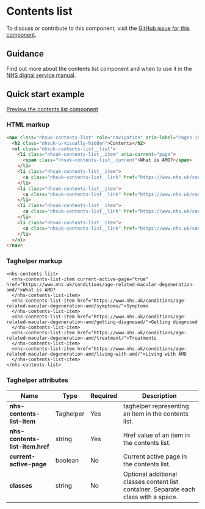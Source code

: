 ﻿# Contents list

To discuss or contribute to this component, visit the [GitHub issue for this component]().

## Guidance

Find out more about the contents list component and when to use it in the [NHS digital service manual](https://beta.nhs.uk/service-manual/styles-components-patterns/contents-list).

## Quick start example

[Preview the contents list component](https://dotnetcorefelpoc.azurewebsites.net/components/content-list)

### HTML markup

```html
<nav class="nhsuk-contents-list" role="navigation" aria-label="Pages in this guide">
  <h2 class="nhsuk-u-visually-hidden">Contents</h2>
  <ol class="nhsuk-contents-list__list">
    <li class="nhsuk-contents-list__item" aria-current="page">
      <span class="nhsuk-contents-list__current">What is AMD?</span>
    </li>
    <li class="nhsuk-contents-list__item">
      <a class="nhsuk-contents-list__link" href="https://www.nhs.uk/conditions/age-related-macular-degeneration-amd/symptoms/">Symptoms</a>
    </li>
    <li class="nhsuk-contents-list__item">
      <a class="nhsuk-contents-list__link" href="https://www.nhs.uk/conditions/age-related-macular-degeneration-amd/getting-diagnosed/">Getting diagnosed</a>
    </li>
    <li class="nhsuk-contents-list__item">
      <a class="nhsuk-contents-list__link" href="https://www.nhs.uk/conditions/age-related-macular-degeneration-amd/treatment/">Treatments</a>
    </li>
    <li class="nhsuk-contents-list__item">
      <a class="nhsuk-contents-list__link" href="https://www.nhs.uk/conditions/age-related-macular-degeneration-amd/living-with-amd/">Living with AMD</a>
    </li>
  </ol>
</nav>
```

### Taghelper markup

```
<nhs-contents-list>
  <nhs-contents-list-item current-active-page="true" href="https://www.nhs.uk/conditions/age-related-macular-degeneration-amd/">What is AMD?
  </nhs-contents-list-item>
  <nhs-contents-list-item href="https://www.nhs.uk/conditions/age-related-macular-degeneration-amd/symptoms/">Symptoms
  </nhs-contents-list-item>
  <nhs-contents-list-item href="https://www.nhs.uk/conditions/age-related-macular-degeneration-amd/getting-diagnosed/">Getting diagnosed
  </nhs-contents-list-item>
  <nhs-contents-list-item href="https://www.nhs.uk/conditions/age-related-macular-degeneration-amd/treatment/">Treatments
  </nhs-contents-list-item>
  <nhs-contents-list-item href="https://www.nhs.uk/conditions/age-related-macular-degeneration-amd/living-with-amd/">Living with AMD
  </nhs-contents-list-item>
</nhs-contents-list>

```

### Taghelper attributes

| Name                    | Type     | Required  | Description  |
| ------------------------|----------|-----------|--------------|
| **nhs-contents-list-item**               | Taghelper    | Yes       | taghelper representing an item in the contents list. |
| **nhs-contents-list-item.href**       | string   | Yes       | Href value of an item in the contents list. |
| **current-active-page**             | boolean  | No        | Current active page in the contents list. |
| **classes**             | string   | No        | Optional additional classes content list container. Separate each class with a space. |
